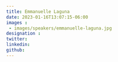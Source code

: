 ```yaml
---
title: Emmanuelle Laguna
date: 2023-01-16T13:07:15-06:00
images : 
 - images/speakers/emmanuelle-laguna.jpg
designation : 
twitter: 
linkedin: 
github: 
---
```


